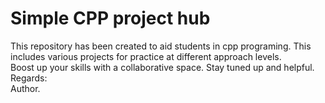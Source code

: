 # Simple CPP project hub
This repository has been created to aid students in cpp programing. This includes various projects for practice at different approach levels. <br>
Boost up your skills with a collaborative space. Stay tuned up and helpful. <br>
Regards:<br> 
Author.
